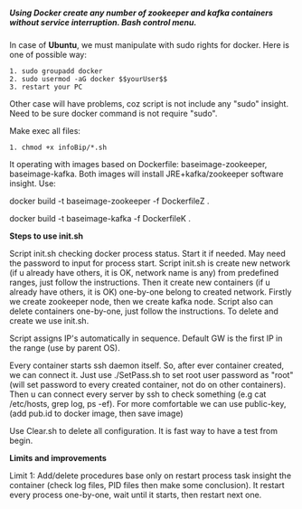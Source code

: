 ##### Using Docker create any number of zookeeper and kafka containers without service interruption. Bash control menu. 

In case of **Ubuntu**, we must manipulate with sudo rights for docker. Here is one of possible way:

	1. sudo groupadd docker
	2. sudo usermod -aG docker $$yourUser$$
	3. restart your PC
	
Other case will have problems, coz script is not include any "sudo" insight.
Need to be sure docker command is not require "sudo".

Make exec all files:

	1. chmod +x infoBip/*.sh

It operating with images based on Dockerfile: baseimage-zookeeper, baseimage-kafka.
Both images will install JRE+kafka/zookeeper software insight.
Use:

docker build -t baseimage-zookeeper -f DockerfileZ .

docker build -t baseimage-kafka -f DockerfileK . 

**Steps to use init.sh**

Script init.sh checking docker process status. Start it if needed. May need the password to input for process start.
Script init.sh is create new network (if u already have others, it is OK, network name is any) from predefined ranges, just follow the instructions. Then it create new containers (if u already have others, it is OK) one-by-one belong to created network. Firstly we create zookeeper node, then we create kafka node. Script also can delete containers one-by-one, just follow the instructions. To delete and create we use init.sh.

Script assigns IP's automatically in sequence. Default GW is the first IP in the range (use by parent OS).

Every container starts ssh daemon itself. So, after ever container created, we can connect it.
Just use ./SetPass.sh to set root user password as "root" (will set password to every created container, not do on other containers). Then u can connect every server by ssh to check something (e.g cat /etc/hosts, grep log, ps -ef). For more comfortable we can use public-key, (add pub.id to docker image, then save image)

Use Clear.sh to delete all configuration. It is fast way to have a test from begin.

**Limits and improvements**

Limit 1:
Add/delete procedures base only on restart process task insight the container (check log files, PID files then make some conclusion). It restart every process one-by-one, wait until it starts, then restart next one.

